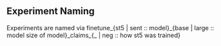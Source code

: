 ## Experiment Naming
Experiments are named via finetune\_\{st5 | sent :: model\}\_\{base | large :: model size of model\}\_claims\_\{\_ | neg :: how st5 was trained\}